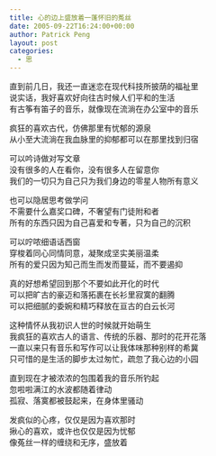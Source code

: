 ```yaml
---
title: 心的边上盛放着一蓬怀旧的菟丝
date: 2005-09-22T16:24:00+00:00
author: Patrick Peng
layout: post
categories:
  - 思
---
```

直到前几日，我还一直迷恋在现代科技所披荫的福祉里  
说实话，我好喜欢好向往古时候人们平和的生活  
有古筝有笛子的音乐，就像现在流淌在办公室中的音乐

疯狂的喜欢古代，仿佛那里有忧郁的源泉  
从小至大流淌在我血脉里的抑郁都可以在那里找到归宿

可以吟诗做对写文章  
没有很多的人在看你，没有很多人在留意你  
我们的一切只为自己只为我们身边的零星人物所有意义

也可以隐居思考做学问  
不需要什么嘉奖口碑，不奢望有门徒附和者  
所有的东西只因为自己喜爱和专著，只为自己的沉积

可以咛哝细语话西窗  
穿梭着同心同情同意，凝聚成坚实美丽温柔  
所有的爱只因为知己而生而发而蔓延，而不要遏抑

真的好想希望回到那个不要如此开化的时代  
可以把旷古的豪迈和落拓裹在长衫里寂寞的翻腾  
可以把细腻的委婉和精巧释放在亘古的白云长河

这种情怀从我初识人世的时候就开始萌生  
我疯狂的喜欢古人的语言、传统的乐器、那时的花开花落  
一直以来只有音乐和写作可以让我体味那种别样的希冀  
只可惜的是生活的脚步太过匆忙，疏忽了我心边的小园

直到现在才被浓浓的包围着我的音乐所钓起  
忽啦啦满江的水波都随着律动  
孤寂、落寞都被鼓起来，在身体里骚动

发疯似的心疼，仅仅是因为喜欢那时  
揪心的喜欢，或许也仅仅是因为忧郁  
像菟丝一样的缠绕和无序，盛放着
